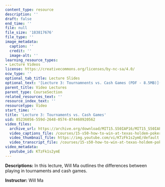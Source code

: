 ```yaml
---
content_type: resource
description: ''
draft: false
end_time: ''
file: null
file_size: '183817676'
file_type: ''
image_metadata:
  caption: ''
  credit: ''
  image-alt: ''
learning_resource_types:
- Lecture Videos
license: https://creativecommons.org/licenses/by-nc-sa/4.0/
ocw_type: ''
optional_tab_title: Lecture Slides
optional_text: '[Lecture 3: Tournamnents vs. Cash Games (PDF - 8.5MB)](/courses/15-s50-how-to-win-at-texas-holdem-poker-january-iap-2016/resources/mit15_s50iap16_l3)'
parent_title: Video Lectures
parent_type: CourseSection
related_resources_text: ''
resource_index_text: ''
resourcetype: Video
start_time: ''
title: 'Lecture 3: Tournaments vs. Cash Games'
uid: 85236056-559d-2648-0574-874460920562
video_files:
  archive_url: https://archive.org/download/MIT15.S50IAP16/MIT15_S50IAP16_L3_300k.mp4
  video_captions_file: /courses/15-s50-how-to-win-at-texas-holdem-poker-january-iap-2016/19284249c2fb5bbc8858455938582bac_KTzFk1s2ymE.vtt
  video_thumbnail_file: https://img.youtube.com/vi/KTzFk1s2ymE/default.jpg
  video_transcript_file: /courses/15-s50-how-to-win-at-texas-holdem-poker-january-iap-2016/f102ce580666f88c0574c9a966e95a1b_KTzFk1s2ymE.pdf
video_metadata:
  youtube_id: KTzFk1s2ymE
---
```


**Descriptions:** In this lecture, Will Ma outlines the differences between playing in tournaments and cash games.

**Instructor:** Will Ma

